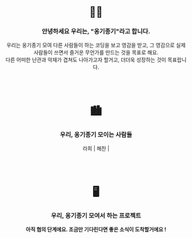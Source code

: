 <div align="center">
  <h1>👋🏻</h1>
  <h3>안녕하세요 우리는, "옹기종기"라고 합니다.</h3>
  우리는 옹기종기 모여 다른 사람들이 하는 코딩을 보고 영감을 받고, 그 영감으로 실제 사람들이 쓰면서 즐거운 무언가를 만드는 것을 목표로 해요.<br>
  다른 어떠한 난관과 악재가 겹쳐도 나아가고자 할거고, 더더욱 성장하는 것이 목표랍니다.
  <br>
  <br>
  <br>
  <br>
  <h1>🏙️</h1>
  <h3>우리, 옹기종기 모이는 사람들</h3>
  <a href="https://github.com/r6hex-1g" style="text-decoration: none;">라희</a> | 
  <a href="https://github.com/yuhaechan" style="text-decoration: none;">해찬</a> | 
  <br>
  <br>
  <br>
  <br>
  <h1>🖥️</h1>
  <h3>우리, 옹기종기 모여서 하는 프로젝트</h3>
  <b>아직 협의 단계에요. 조금만 기다린다면 좋은 소식이 도착할거에요 !</b>
</div>
